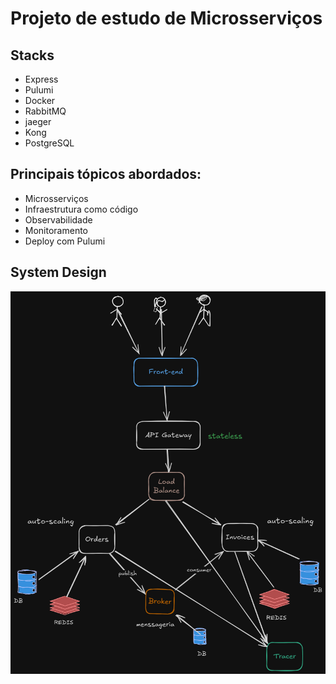 # Projeto de estudo de Microsserviços

## Stacks

- Express
- Pulumi
- Docker
- RabbitMQ
- jaeger
- Kong
- PostgreSQL

## Principais tópicos abordados:

- Microsserviços
- Infraestrutura como código
- Observabilidade
- Monitoramento
- Deploy com Pulumi

## System Design

![System Design](./system-design.png)
